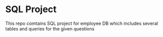 <h1>SQL Project</h1>
This repo comtains SQL project for employee DB which includes several tables and queries for the given questions
